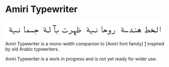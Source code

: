 Amiri Typewriter
================

![Sample](documentation/sample.png)
Amiri Typewriter is a mono-width companion to [Amiri font family] [1] inspired
by old Arabic typweriters.

Amiri Typewriter is a work in progress and is not yet ready for wider use.

[1]: http://www.amirifont.org
